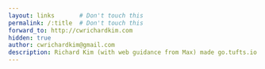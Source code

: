 ```yaml
---
layout: links       # Don't touch this
permalink: /:title  # Don't touch this
forward_to: http://cwrichardkim.com
hidden: true
author: cwrichardkim@gmail.com
description: Richard Kim (with web guidance from Max) made go.tufts.io in September, 2016
---
```

